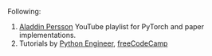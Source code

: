 Following:
1. [Aladdin Persson](https://www.youtube.com/c/AladdinPersson/playlists) YouTube playlist for PyTorch and paper implementations.
2. Tutorials by [Python Engineer](https://www.youtube.com/watch?v=c36lUUr864M), [freeCodeCamp](https://www.youtube.com/watch?v=GIsg-ZUy0MY&t=1s)